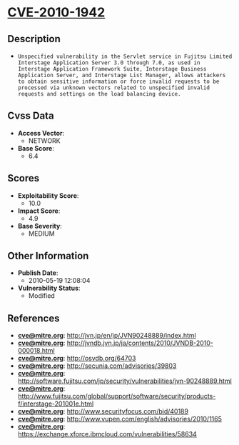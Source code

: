 
# [CVE-2010-1942](https://cve.mitre.org/cgi-bin/cvename.cgi?name=CVE-2010-1942)

## Description

- `Unspecified vulnerability in the Servlet service in Fujitsu Limited Interstage Application Server 3.0 through 7.0, as used in Interstage Application Framework Suite, Interstage Business Application Server, and Interstage List Manager, allows attackers to obtain sensitive information or force invalid requests to be processed via unknown vectors related to unspecified invalid requests and settings on the load balancing device.`

## Cvss Data

- **Access Vector**:
  - NETWORK
- **Base Score**:
  - 6.4

## Scores

- **Exploitability Score**:
  - 10.0
- **Impact Score**:
  - 4.9
- **Base Severity**:
  - MEDIUM

## Other Information

- **Publish Date**:
  - 2010-05-19 12:08:04
- **Vulnerability Status**:
  - Modified

## References

- **cve@mitre.org**: http://jvn.jp/en/jp/JVN90248889/index.html
- **cve@mitre.org**: http://jvndb.jvn.jp/ja/contents/2010/JVNDB-2010-000018.html
- **cve@mitre.org**: http://osvdb.org/64703
- **cve@mitre.org**: http://secunia.com/advisories/39803
- **cve@mitre.org**: http://software.fujitsu.com/jp/security/vulnerabilities/jvn-90248889.html
- **cve@mitre.org**: http://www.fujitsu.com/global/support/software/security/products-f/interstage-201001e.html
- **cve@mitre.org**: http://www.securityfocus.com/bid/40189
- **cve@mitre.org**: http://www.vupen.com/english/advisories/2010/1165
- **cve@mitre.org**: https://exchange.xforce.ibmcloud.com/vulnerabilities/58634
